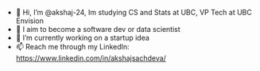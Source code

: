 - 👋 Hi, I’m @akshaj-24, Im studying CS and Stats at UBC, VP Tech at UBC Envision
- 👀 I aim to become a software dev or data scientist
- 🌱 I’m currently working on a startup idea
- 📫 Reach me through my LinkedIn: https://www.linkedin.com/in/akshajsachdeva/

<!---
akshaj-24/akshaj-24 is a ✨ special ✨ repository because its `README.md` (this file) appears on your GitHub profile.
You can click the Preview link to take a look at your changes.
--->
